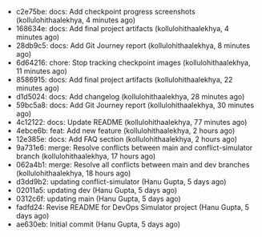 - c2e75be: docs: Add checkpoint progress screenshots (kollulohithaalekhya, 4 minutes ago)
- 168634e: docs: Add final project artifacts (kollulohithaalekhya, 4 minutes ago)
- 28db9c5: docs: Add Git Journey report (kollulohithaalekhya, 8 minutes ago)
- 6d64216: chore: Stop tracking checkpoint images (kollulohithaalekhya, 11 minutes ago)
- 8586915: docs: Add final project artifacts (kollulohithaalekhya, 22 minutes ago)
- d1d5024: docs: Add changelog (kollulohithaalekhya, 28 minutes ago)
- 59bc5a8: docs: Add Git Journey report (kollulohithaalekhya, 30 minutes ago)
- 4c12122: docs: Update README (kollulohithaalekhya, 77 minutes ago)
- 4ebce6b: feat: Add new feature (kollulohithaalekhya, 2 hours ago)
- 12e385e: docs: Add FAQ section (kollulohithaalekhya, 2 hours ago)
- 9a731e6: merge: Resolve conflicts between main and conflict-simulator branch (kollulohithaalekhya, 17 hours ago)
- 062a4b1: merge: Resolve all conflicts between main and dev branches (kollulohithaalekhya, 18 hours ago)
- d3dd9b2: updating conflict-simulator (Hanu Gupta, 5 days ago)
- 02011a5: updating dev (Hanu Gupta, 5 days ago)
- 0312c6f: updating main (Hanu Gupta, 5 days ago)
- fadfd24: Revise README for DevOps Simulator project (Hanu Gupta, 5 days ago)
- ae630eb: Initial commit (Hanu Gupta, 5 days ago)